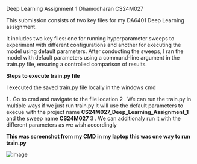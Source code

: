 Deep Learning Assignment 1   Dhamodharan CS24M027

This submission consists of two key files for my DA6401 Deep Learning assignment.

 It includes two key files: one for running hyperparameter sweeps to experiment with different configurations and another for executing the model using default parameters. 
 After conducting the sweeps, I ran the model with default parameters using a command-line argument in the train.py file, ensuring a controlled comparison of results.

**Steps to execute train.py file**

I executed the saved train.py file locally in the windows cmd

1 . Go to cmd and navigate to the file location 
2 . We can run the train.py in multiple ways if we just run train.py it will use the default parameters to execue with the project name **CS24M027_Deep_Learning_Assignment_1** and the sweep name **CS24M027**
3 . We can additionaly run it with the different parameters as we wish accordingly

**This was screenshot from my CMD in my laptop this was one way to run train.py**

![image](https://github.com/user-attachments/assets/d4c87bc1-f61d-41b5-9119-3a3f796adc4e)




